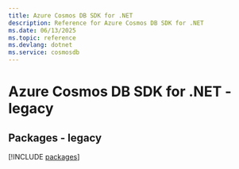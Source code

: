 ```yaml
---
title: Azure Cosmos DB SDK for .NET
description: Reference for Azure Cosmos DB SDK for .NET
ms.date: 06/13/2025
ms.topic: reference
ms.devlang: dotnet
ms.service: cosmosdb
---
```

# Azure Cosmos DB SDK for .NET - legacy
## Packages - legacy
[!INCLUDE [packages](cosmos-db-index.md)]